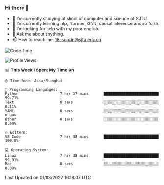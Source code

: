 ### Hi there 👋

<!--
**sunxin000/sunxin000** is a ✨ _special_ ✨ repository because its `README.md` (this file) appears on your GitHub profile.

Here are some ideas to get you started:

- 🔭 I’m currently working on ...
- 🌱 I’m currently learning ...
- 👯 I’m looking to collaborate on ...
- 🤔 I’m looking for help with ...
- 💬 Ask me about ...
- 📫 How to reach me: ...
- 😄 Pronouns: ...
- ⚡ Fun fact: ...
-->
- 🏫 I’m currently studying at shool of computer and science of SJTU.
- 🌱 I’m currently learning nlp, \*former, GNN, causal inference and so forth.
- 🤔 I’m looking for help with my poor english.
- 💬 Ask me about anything.
- 📫 How to reach me: 18-sunxin@sjtu.edu.cn
<!--START_SECTION:waka-->
![Code Time](http://img.shields.io/badge/Code%20Time-97%20hrs%2048%20mins-blue)

![Profile Views](http://img.shields.io/badge/Profile%20Views-5-blue)

📊 **This Week I Spent My Time On** 

```text
⌚︎ Time Zone: Asia/Shanghai

💬 Programming Languages: 
Python                   7 hrs 37 mins       █████████████████████████   99.71% 
Text                     0 secs              ░░░░░░░░░░░░░░░░░░░░░░░░░   0.11% 
YAML                     0 secs              ░░░░░░░░░░░░░░░░░░░░░░░░░   0.09% 
Other                    0 secs              ░░░░░░░░░░░░░░░░░░░░░░░░░   0.09%

🔥 Editors: 
VS Code                  7 hrs 38 mins       █████████████████████████   100.0%

💻 Operating System: 
Linux                    7 hrs 38 mins       █████████████████████████   99.91% 
Mac                      0 secs              ░░░░░░░░░░░░░░░░░░░░░░░░░   0.09%

```


 Last Updated on 01/03/2022 16:18:07 UTC
<!--END_SECTION:waka-->
